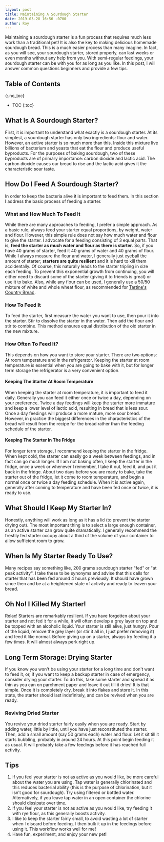 ```yaml
---
layout: post
title: Maintaining A Sourdough Starter
date: 2019-03-28 16:56 -0700
author: Roy
---
```


Maintaining a sourdough starter is a fun process that requires much less work than a traditional pet! It is also the key to making delicious homemade sourdough bread. This is a much easier process than many imagine. In fact, as you will see, your sourdough starter, stored properly, can last weeks or even months without any help from you. With semi-regular feedings, your sourdough starter can be with you for as long as you like. In this post, I will answer common questions beginners and provide a few tips. 

## Table of Contents
{:.no_toc}

* TOC
{:toc}

## What Is A Sourdough Starter?

First, it is important to understand what exactly is a sourdough starter. At its simplest, a sourdough starter has only two ingredients: flour and water. However, an active starter is so much more than this. Inside this mixture live billions of bacterium and yeasts that eat the flour and produce useful byproducts. For the purposes of baking sourdough, two of these byproducts are of primary importance: carbon dioxide and lactic acid. The carbon dioxide causes our bread to rise and the lactic acid gives it the characteristic sour taste. 

## How Do I Feed A Sourdough Starter?

In order to keep the bacteria alive it is important to feed them. In this section I address the basic process of feeding a starter. 

### What and How Much To Feed It

While there are many approaches to feeding, I prefer a simple approach. As a basic rule, always feed your starter equal proportions, by weight, water and flour. However, this simple rule does not say how much water and flour to give the starter. I advocate for a feeding consisting of 3 equal parts. That is, **feed the starter as much water and flour as there is starter**. So, if you have 40 grams of starter, feed it 40 grams of water and 40 grams of flour. While I always measure the flour and water, I generally just eyeball the amount of starter; **starters are quite resilient** and it is hard to kill them accidentally. Of course, this naturally leads to the starter tripling in size each feeding. To prevent this exponential growth from continuing, you will either need to discard some of the starter (giving it to friends is great) or use it to bake. Also, while any flour can be used, I generally use a 50/50 mixture of white and whole wheat flour, as recommended for [Tartine's Country Bread](https://cooking.nytimes.com/recipes/1016277-tartines-country-bread).

### How To Feed It

To feed the starter, first measure the water you want to use, then pour it into the starter. Stir to dissolve the starter in the water. Then add the flour and stir to combine. This method ensures equal distribution of the old starter in the new mixture.

### How Often To Feed It? 

This depends on how you want to store your starter. There are two options: At room temperature and in the refrigerator. Keeping the starter at room temperature is essential when you are going to bake with it, but for longer term storage the refrigerator is a very convenient option.

#### Keeping The Starter At Room Temperature

When keeping the starter at room temperature, it is important to feed it daily. Generally you can feed it either once or twice a day, depending on your preference. Twice a day feedings will keep the starter more immature and keep a lower level of lactic acid, resulting in bread that is less sour. Once a day feedings will produce a more mature, more sour bread. However, in practice the biggest differences in the characteristics of the bread will result from the recipe for the bread rather than the feeding schedule of the starter. 

#### Keeping The Starter In The Fridge

For longer term storage, I recommend keeping the starter in the fridge. When kept cold, the starter can easily go a week between feedings, and in fact can go much longer. If I am not baking often, I keep the starter in the fridge, once a week or whenever I remember, I take it out, feed it, and put it back in the fridge. About two days before you are ready to bake, take the starter out of the fridge, let it come to room temperature, and begin a normal once or twice a day feeding schedule. When it is active again, generally after coming to temperature and have been fed once or twice, it is ready to use.

## What Should I Keep My Starter In?

Honestly, anything will work as long as it has a lid (to prevent the starter drying out). The most important thing is to select a large enough container, as an active starter can grow quite dramatically. I generally recommend the freshly fed starter occupy about a third of the volume of your container to allow sufficient room to grow.

## When Is My Starter Ready To Use?

Many recipes say something like, 200 grams sourdough starter "fed" or "at peak activity". I take these to be synonyms and advise that this calls for starter that has been fed around 4 hours previously. It should have grown since then and be at a heightened state of activity and ready to leaven your bread. 

## Oh No! I Killed My Starter!

Relax! Starters are remarkably resilient. If you have forgotten about your starter and not fed it for a while, it will often develop a grey layer on top and be topped with an alcoholic liquid. Your starter is still alive, just hungry. Pour of the liquid, remove the grey layer (or stir it all in, I just prefer removing it) and feed it like normal. Before giving up on a starter, always try feeding it a few times. It will almost always perk right up. 

## Long Term Storage: Drying Starter

If you know you won't be using your starter for a long time and don't want to feed it, or, if you want to keep a backup starter in case of emergency, consider drying your starter. To do this, take some starter and spread it as thin as you can on parchment paper and leave it out till it dries! It is that simple. Once it is completely dry, break it into flakes and store it. In this state, the starter should last indefinitely, and can be revived when you are ready. 

### Reviving Dried Starter

You revive your dried starter fairly easily when you are ready. Start by adding water, little by little, until you have just reconstituted the starter. Then, add a small amount (say 50 grams each) water and flour. Let it sit till it starts bubbling, probably in around 24 hours. At this point begin feeding it as usual. It will probably take a few feedings before it has reached full activity. 

## Tips

1. If you feel your starter is not as active as you would like, be more careful about the water you are using. Tap water is generally chlorinated and this reduces bacterial ability (this is the purpose of chlorination, but it isn't good for sourdough). Try using filtered or bottled water. Alternatively, if you leave tap water in an open container the chlorine should dissipate over time.
2. If you feel your starter is not as active as you would like, try feeding it with rye flour, as this generally boosts activity.
3. I like to keep the starter fairly small, to avoid wasting a lot of starter when I discard before feeding. I then bulk it up in the feedings before using it. This workflow works well for me!
4. Have fun, experiment, and enjoy your new pet!
